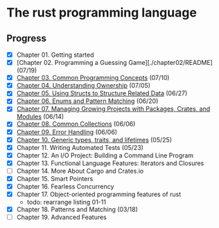 # The rust programming language

## Progress 
- [x] Chapter 01. Getting started
- [x] [Chapter 02. Programming a Guessing Game][./chapter02/README] (07/19)
- [x] [Chapter 03. Common Programming Concepts](./chapter03/README.md) (07/10)
- [x] [Chapter 04. Understanding Ownership](./chapter04/README.md) (07/05)
- [x] [Chapter 05. Using Structs to Structure Related Data](./chapter05/README.md) (06/27)
- [x] [Chapter 06. Enums and Pattern Matching](./chapter06/README.md) (06/20)
- [x] [Chapter 07. Managing Growing Projects with Packages, Crates, and Modules](./chapter07/README.md) (06/14)
- [x] [Chapter 08. Common Collections](./chapter08/README.md) (06/06)
- [x] [Chapter 09. Error Handling](./chapter09/README.md) (06/06)
- [x] [Chapter 10. Generic types, traits, and lifetimes](./chapter10/README.md) (05/25)
- [x] Chapter 11. Writing Automated Tests (05/23)
- [x] Chapter 12. An I/O Project: Building a Command Line Program
- [x] Chapter 13. Functional Language Features: Iterators and Closures
- [ ] Chapter 14. More About Cargo and Crates.io
- [x] Chapter 15. Smart Pointers
- [x] Chapter 16. Fearless Concurrency  
- [x] Chapter 17. Object-oriented programming features of rust
    - todo: rearrange listing 01-11
- [x] Chapter 18. Patterns and Matching (03/18)
- [ ] Chapter 19. Advanced Features
